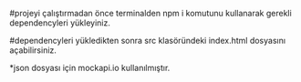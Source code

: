 #projeyi çalıştırmadan önce terminalden npm i komutunu kullanarak gerekli dependencyleri yükleyiniz.

#dependencyleri yükledikten sonra src klasöründeki index.html dosyasını açabilirsiniz.

*json dosyası için mockapi.io kullanılmıştır.
